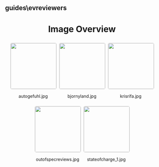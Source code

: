 ## guides\evreviewers


<style>
    .image-gallery {
        display: flex;
        flex-wrap: wrap;
        gap: 10px;
        justify-content: center;
        padding: 10px;
    }
    .image-gallery img {
        width: 150px;
        height: auto;
        border: 1px solid #ddd;
        border-radius: 5px;
    }
    .image-gallery div {
        flex: 1 1 calc(33.333% - 20px); /* Three images per row on large screens */
        max-width: 150px;
        text-align: center;
    }
    @media (max-width: 768px) {
        .image-gallery div {
            flex: 1 1 calc(50% - 20px); /* Two images per row on medium screens */
        }
    }
    @media (max-width: 480px) {
        .image-gallery div {
            flex: 1 1 100%; /* One image per row on small screens */
        }
    }
</style>
<h1 style ="text-align: center;"> Image Overview </h1> <div class="image-gallery">
<div>
<img src="https://media.evkx.net/multimedia/guides/evreviewers/autogefuhl_st.jpg">
<p>autogefuhl.jpg</p>
</div>
<div>
<img src="https://media.evkx.net/multimedia/guides/evreviewers/bjornyland_st.jpg">
<p>bjornyland.jpg</p>
</div>
<div>
<img src="https://media.evkx.net/multimedia/guides/evreviewers/krisrifa_st.jpg">
<p>krisrifa.jpg</p>
</div>
<div>
<img src="https://media.evkx.net/multimedia/guides/evreviewers/outofspecreviews_st.jpg">
<p>outofspecreviews.jpg</p>
</div>
<div>
<img src="https://media.evkx.net/multimedia/guides/evreviewers/stateofcharge_1_st.jpg">
<p>stateofcharge_1.jpg</p>
</div>
</div>
